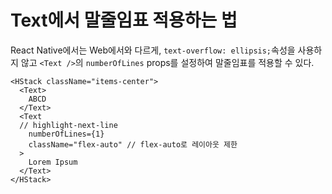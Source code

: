 # Text에서 말줄임표 적용하는 법

React Native에서는 Web에서와 다르게, `text-overflow: ellipsis;`속성을 사용하지 않고 `<Text />`의 `numberOfLines` props를 설정하여 말줄임표를 적용할 수 있다.

```tsx
<HStack className="items-center">
  <Text>
    ABCD
  </Text>
  <Text
  // highlight-next-line
    numberOfLines={1}
    className="flex-auto" // flex-auto로 레이아웃 제한
  >
    Lorem Ipsum
  </Text>
</HStack>
```